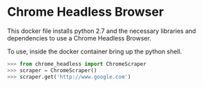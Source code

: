 # Chrome Headless Browser

This docker file installs python 2.7 and the necessary libraries and dependencies to use a Chrome Headless Browser. 

To use, inside the docker container bring up the python shell.


```python
>>> from chrome_headless import ChromeScraper
>>> scraper = ChromeScraper()
>>> scraper.get('http://www.google.com')
```
